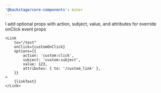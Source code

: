 ```yaml
---
'@backstage/core-components': minor
---
```


I add optional props with action, subject, value, and attributes for override onClick event props

```
<Link
    to="/test"
    onClick={customOnClick}
    options={{
        action: 'custom:click',
        subject: 'custom:subject',
        value: 123,
        attributes: { to: '/custom_link' },
    }}
>
    {linkText}
</Link>
```
